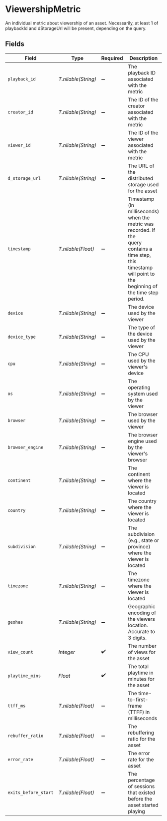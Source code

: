 # ViewershipMetric

An individual metric about viewership of an asset. Necessarily, at least
1 of playbackId and dStorageUrl will be present, depending on the query.



## Fields

| Field                                                                                                                                                             | Type                                                                                                                                                              | Required                                                                                                                                                          | Description                                                                                                                                                       | Example                                                                                                                                                           |
| ----------------------------------------------------------------------------------------------------------------------------------------------------------------- | ----------------------------------------------------------------------------------------------------------------------------------------------------------------- | ----------------------------------------------------------------------------------------------------------------------------------------------------------------- | ----------------------------------------------------------------------------------------------------------------------------------------------------------------- | ----------------------------------------------------------------------------------------------------------------------------------------------------------------- |
| `playback_id`                                                                                                                                                     | *T.nilable(String)*                                                                                                                                               | :heavy_minus_sign:                                                                                                                                                | The playback ID associated with the metric                                                                                                                        | 29eb9byolvwdqkup                                                                                                                                                  |
| `creator_id`                                                                                                                                                      | *T.nilable(String)*                                                                                                                                               | :heavy_minus_sign:                                                                                                                                                | The ID of the creator associated with the metric                                                                                                                  | 3e02c844-d364-4d48-b401-24b2773b5d6c                                                                                                                              |
| `viewer_id`                                                                                                                                                       | *T.nilable(String)*                                                                                                                                               | :heavy_minus_sign:                                                                                                                                                | The ID of the viewer associated with the metric                                                                                                                   | 3e02c844-d364-4d48-b401-24b2773b5d6c                                                                                                                              |
| `d_storage_url`                                                                                                                                                   | *T.nilable(String)*                                                                                                                                               | :heavy_minus_sign:                                                                                                                                                | The URL of the distributed storage used for the asset                                                                                                             | https://ipfs.io/ipfs/bafybeihoqtemwitqajy6d654tmghqqvxmzgblddj2egst6yilplr5num6u                                                                                  |
| `timestamp`                                                                                                                                                       | *T.nilable(Float)*                                                                                                                                                | :heavy_minus_sign:                                                                                                                                                | Timestamp (in milliseconds) when the metric was recorded. If the<br/>query contains a time step, this timestamp will point to the<br/>beginning of the time step period.<br/> | 1587667174725                                                                                                                                                     |
| `device`                                                                                                                                                          | *T.nilable(String)*                                                                                                                                               | :heavy_minus_sign:                                                                                                                                                | The device used by the viewer                                                                                                                                     | iPhone                                                                                                                                                            |
| `device_type`                                                                                                                                                     | *T.nilable(String)*                                                                                                                                               | :heavy_minus_sign:                                                                                                                                                | The type of the device used by the viewer                                                                                                                         | mobile                                                                                                                                                            |
| `cpu`                                                                                                                                                             | *T.nilable(String)*                                                                                                                                               | :heavy_minus_sign:                                                                                                                                                | The CPU used by the viewer's device                                                                                                                               | Apple A13 Bionic                                                                                                                                                  |
| `os`                                                                                                                                                              | *T.nilable(String)*                                                                                                                                               | :heavy_minus_sign:                                                                                                                                                | The operating system used by the viewer                                                                                                                           | iOS                                                                                                                                                               |
| `browser`                                                                                                                                                         | *T.nilable(String)*                                                                                                                                               | :heavy_minus_sign:                                                                                                                                                | The browser used by the viewer                                                                                                                                    | Safari                                                                                                                                                            |
| `browser_engine`                                                                                                                                                  | *T.nilable(String)*                                                                                                                                               | :heavy_minus_sign:                                                                                                                                                | The browser engine used by the viewer's browser                                                                                                                   | WebKit                                                                                                                                                            |
| `continent`                                                                                                                                                       | *T.nilable(String)*                                                                                                                                               | :heavy_minus_sign:                                                                                                                                                | The continent where the viewer is located                                                                                                                         | North America                                                                                                                                                     |
| `country`                                                                                                                                                         | *T.nilable(String)*                                                                                                                                               | :heavy_minus_sign:                                                                                                                                                | The country where the viewer is located                                                                                                                           | United States                                                                                                                                                     |
| `subdivision`                                                                                                                                                     | *T.nilable(String)*                                                                                                                                               | :heavy_minus_sign:                                                                                                                                                | The subdivision (e.g., state or province) where the viewer is<br/>located<br/>                                                                                    | California                                                                                                                                                        |
| `timezone`                                                                                                                                                        | *T.nilable(String)*                                                                                                                                               | :heavy_minus_sign:                                                                                                                                                | The timezone where the viewer is located                                                                                                                          | America/Los_Angeles                                                                                                                                               |
| `geohas`                                                                                                                                                          | *T.nilable(String)*                                                                                                                                               | :heavy_minus_sign:                                                                                                                                                | Geographic encoding of the viewers location. Accurate to 3 digits.                                                                                                | 9q8                                                                                                                                                               |
| `view_count`                                                                                                                                                      | *Integer*                                                                                                                                                         | :heavy_check_mark:                                                                                                                                                | The number of views for the asset                                                                                                                                 | 10                                                                                                                                                                |
| `playtime_mins`                                                                                                                                                   | *Float*                                                                                                                                                           | :heavy_check_mark:                                                                                                                                                | The total playtime in minutes for the asset                                                                                                                       | 10                                                                                                                                                                |
| `ttff_ms`                                                                                                                                                         | *T.nilable(Float)*                                                                                                                                                | :heavy_minus_sign:                                                                                                                                                | The time-to-first-frame (TTFF) in milliseconds                                                                                                                    | 2                                                                                                                                                                 |
| `rebuffer_ratio`                                                                                                                                                  | *T.nilable(Float)*                                                                                                                                                | :heavy_minus_sign:                                                                                                                                                | The rebuffering ratio for the asset                                                                                                                               | 0.1                                                                                                                                                               |
| `error_rate`                                                                                                                                                      | *T.nilable(Float)*                                                                                                                                                | :heavy_minus_sign:                                                                                                                                                | The error rate for the asset                                                                                                                                      | 5                                                                                                                                                                 |
| `exits_before_start`                                                                                                                                              | *T.nilable(Float)*                                                                                                                                                | :heavy_minus_sign:                                                                                                                                                | The percentage of sessions that existed before the asset started<br/>playing<br/>                                                                                 | 10                                                                                                                                                                |